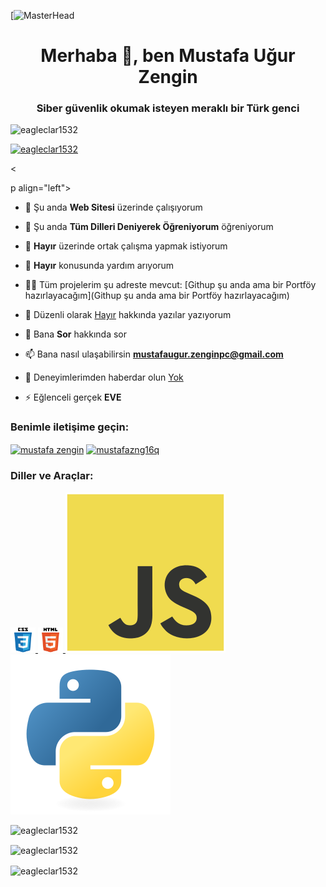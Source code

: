 [![MasterHead](https://media.giphy.com/media/v1.Y2lkPTc5MGI3NjExZjg1MTg0OWFhNTQ0MTIwMWQ3MmU5YTQ4YmU1ZTk5OWE2YzlkOWIyZSZlcD12MV91c2VyX2Zhdm9yaXRlcyZjdD1n/exnY8mKcVb6I8/giphy.gif)

<h1 align="center">Merhaba 👋, ben Mustafa Uğur Zengin</h1>
<h3 align="center">Siber güvenlik okumak isteyen meraklı bir Türk genci</h3>

<p align="left"> <img src="https://komarev.com/ghpvc/?username=eagleclar1532&label=Profile%20views&color=0e75b6&style=flat" alt="eagleclar1532" /> </p>

<p align="left"> <a href="https://github.com/ryo-ma/github-profile-trophy"><img src="https://github-profile-trophy.vercel.app/?username=eagleclar1532" alt="eagleclar1532" /></a> </p> <

p align="left"> <a href="https://twitter.com/" target="blank"><img src="https://img.shields.io/twitter/follow/?logo=twitter&style=for-the-badge" alt="" /></a> </p>

- 🔭 Şu anda **Web Sitesi** üzerinde çalışıyorum

- 🌱 Şu anda **Tüm Dilleri Deniyerek Öğreniyorum** öğreniyorum

- 👯 ​​**Hayır** üzerinde ortak çalışma yapmak istiyorum

- 🤝 **Hayır** konusunda yardım arıyorum

- 👨‍💻 Tüm projelerim şu adreste mevcut: [Githup şu anda ama bir Portföy hazırlayacağım](Githup şu anda ama bir Portföy hazırlayacağım)

- 📝 Düzenli olarak [Hayır](Hayır) hakkında yazılar yazıyorum

- 💬 Bana **Sor** hakkında sor

- 📫 Bana nasıl ulaşabilirsin **mustafaugur.zenginpc@gmail.com**

- 📄 Deneyimlerimden haberdar olun [Yok](Yok)

- ⚡ Eğlenceli gerçek **EVE**

<h3 align="left">Benimle iletişime geçin:</h3>
<p align="left">
<a href="https://linkedin.com/tr/mustafa zengin" target="blank"><img align="center" src="https://raw.githubusercontent.com/rahuldkjain/github-profile-readme-generator/master/src/images/icons/Social/linked-in-alt.svg" alt="mustafa zengin" height="30" width="40" /></a>
<a href="https://instagram.com/mustafazng16q" target="blank"><img align="center" src="https://raw.githubusercontent.com/rahuldkjain/github-profile-readme-generator/master/src/images/icons/Social/instagram.svg" alt="mustafazng16q" height="30" width="40" /></a>
</p>

<h3 align="left">Diller ve Araçlar:</h3>
<p align="left"> <a href="https://www.w3schools.com/css/" target="_blank" rel="noreferrer"> <img src="https://raw.githubusercontent.com/devicons/devicon/master/icons/css3/css3-original-wordmark.svg" alt="css3" width="40" height="40"/> </a> <a href="https://www.w3.org/html/" target="_blank" rel="noreferrer"> <img src="https://raw.githubusercontent.com/devicons/devicon/master/icons/html5/html5-original-wordmark.svg" alt="html5" width="40" height="40"/> </a> <a href="https://developer.mozilla.org/tr-TR/dokümanlar/Web/JavaScript" hedef="_blank" rel="noreferrer"> <img src="https://raw.githubusercontent.com/devicons/devicon/master/icons/javascript/javascript-original.svg" alt="javascript" genişlik="40" yükseklik="40"/> </a> <a href="https://www.python.org" hedef="_blank" rel="noreferrer"> <img src="https://raw.githubusercontent.com/devicons/devicon/master/icons/python/python-original.svg" alt="python" genişlik="40" yükseklik="40"/> </a> </p>

<p><img hizalama="sol" src="https://github-readme-stats.vercel.app/api/top-langs?username=eagleclar1532&show_icons=true&locale=tr&layout=compact" alt="eagleclar1532" /></p>

<p> <img align="center" src="https://github-readme-stats.vercel.app/api?username=eagleclar1532&show_icons=true&locale=tr" alt="eagleclar1532" /></p>

<p><img align="center" src="https://github-readme-streak-stats.herokuapp.com/?user=eagleclar1532&" alt="eagleclar1532" /></p>

